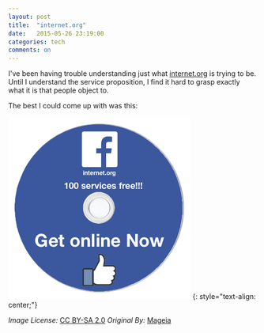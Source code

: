 ```yaml
---
layout: post
title:  "internet.org"
date:   2015-05-26 23:19:00
categories: tech
comments: on
---
```


I've been having trouble understanding just what [internet.org](https://internet.org) is trying to be. Until I understand the service proposition, I find it hard to grasp exactly what it is that people object to.

The best I could come up with was this:

![internet.org](/assets/InternetOrgOnlineFreeCD.png)
{: style="text-align: center;"}

_Image License:_ [CC BY-SA 2.0](https://creativecommons.org/licenses/by-sa/2.0/ "Attribution-ShareAlike 2.0 Generic")
_Original By:_ [Mageia](https://www.flickr.com/photos/mageia_org/5856485157/ "Mageia on Flickr")